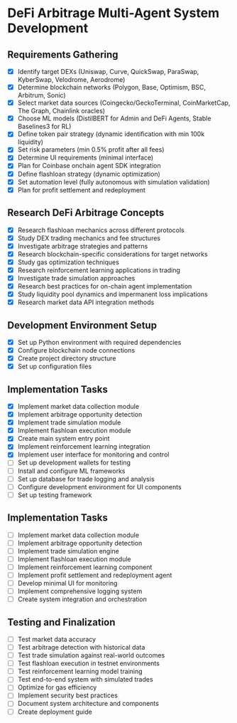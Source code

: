 # DeFi Arbitrage Multi-Agent System Development

## Requirements Gathering
- [x] Identify target DEXs (Uniswap, Curve, QuickSwap, ParaSwap, KyberSwap, Velodrome, Aerodrome)
- [x] Determine blockchain networks (Polygon, Base, Optimism, BSC, Arbitrum, Sonic)
- [x] Select market data sources (Coingecko/GeckoTerminal, CoinMarketCap, The Graph, Chainlink oracles)
- [x] Choose ML models (DistilBERT for Admin and DeFi Agents, Stable Baselines3 for RL)
- [x] Define token pair strategy (dynamic identification with min 100k liquidity)
- [x] Set risk parameters (min 0.5% profit after all fees)
- [x] Determine UI requirements (minimal interface)
- [x] Plan for Coinbase onchain agent SDK integration
- [x] Define flashloan strategy (dynamic optimization)
- [x] Set automation level (fully autonomous with simulation validation)
- [x] Plan for profit settlement and redeployment

## Research DeFi Arbitrage Concepts
- [x] Research flashloan mechanics across different protocols
- [x] Study DEX trading mechanics and fee structures
- [x] Investigate arbitrage strategies and patterns
- [x] Research blockchain-specific considerations for target networks
- [x] Study gas optimization techniques
- [x] Research reinforcement learning applications in trading
- [x] Investigate trade simulation approaches
- [x] Research best practices for on-chain agent implementation
- [x] Study liquidity pool dynamics and impermanent loss implications
- [x] Research market data API integration methods

## Development Environment Setup
- [x] Set up Python environment with required dependencies
- [x] Configure blockchain node connections
- [x] Create project directory structure
- [x] Set up configuration files

## Implementation Tasks
- [x] Implement market data collection module
- [x] Implement arbitrage opportunity detection
- [x] Implement trade simulation module
- [x] Implement flashloan execution module
- [x] Create main system entry point
- [x] Implement reinforcement learning integration
- [x] Implement user interface for monitoring and control
- [ ] Set up development wallets for testing
- [ ] Install and configure ML frameworks
- [ ] Set up database for trade logging and analysis
- [ ] Configure development environment for UI components
- [ ] Set up testing framework

## Implementation Tasks
- [ ] Implement market data collection module
- [ ] Implement arbitrage opportunity detection
- [ ] Implement trade simulation engine
- [ ] Implement flashloan execution module
- [ ] Implement reinforcement learning component
- [ ] Implement profit settlement and redeployment agent
- [ ] Develop minimal UI for monitoring
- [ ] Implement comprehensive logging system
- [ ] Create system integration and orchestration

## Testing and Finalization
- [ ] Test market data accuracy
- [ ] Test arbitrage detection with historical data
- [ ] Test trade simulation against real-world outcomes
- [ ] Test flashloan execution in testnet environments
- [ ] Test reinforcement learning model training
- [ ] Test end-to-end system with simulated trades
- [ ] Optimize for gas efficiency
- [ ] Implement security best practices
- [ ] Document system architecture and components
- [ ] Create deployment guide
